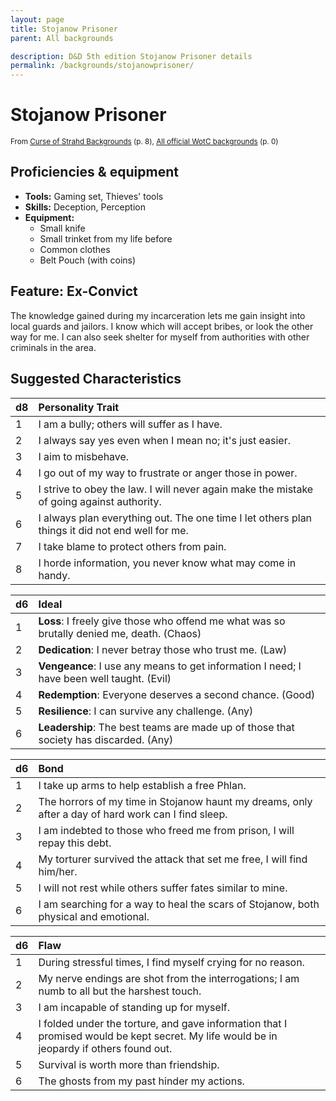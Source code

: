 ```yaml
---
layout: page
title: Stojanow Prisoner
parent: All backgrounds

description: D&D 5th edition Stojanow Prisoner details
permalink: /backgrounds/stojanowprisoner/
---
```

# Stojanow Prisoner

<small>From <a target="_blank" href="https://dndadventurersleague.org/wp-content/uploads/2016/06/Curse-of-Strahd-Backgrounds-v1.1.pdf">Curse of Strahd Backgrounds</a> (p. 8), <a target="_blank" href="https://flapkan.com/faq#What-is-the-source-All-official-WotC-backgrounds-and-how-does-it-work">All official WotC backgrounds</a> (p. 0)</small>


## Proficiencies & equipment

- **Tools:** Gaming set, Thieves' tools
- **Skills:** Deception, Perception
- **Equipment:** 
  - Small knife
  - Small trinket from my life before
  - Common clothes
  - Belt Pouch (with coins)

## Feature: Ex-Convict


The knowledge gained during my incarceration lets me gain insight into local guards and jailors. I know which will accept bribes, or look the other way for me. I can also seek shelter for myself from authorities with other criminals in the area.

## Suggested Characteristics


| d8 | Personality Trait |
|:----------------------------|:------------------|
| 1 | I am a bully; others will suffer as I have. |
| 2 | I always say yes even when I mean no; it's just easier. |
| 3 | I aim to misbehave. |
| 4 | I go out of my way to frustrate or anger those in power. |
| 5 | I strive to obey the law. I will never again make the mistake of going against authority. |
| 6 | I always plan everything out. The one time I let others plan things it did not end well for me. |
| 7 | I take blame to protect others from pain. |
| 8 | I horde information, you never know what may come in handy. |

| d6 | Ideal |
|:----------------------------|:------|
| 1 | **Loss**: I freely give those who offend me what was so brutally denied me, death. (Chaos) |
| 2 | **Dedication**: I never betray those who trust me. (Law) |
| 3 | **Vengeance**: I use any means to get information I need; I have been well taught. (Evil) |
| 4 | **Redemption**: Everyone deserves a second chance. (Good) |
| 5 | **Resilience**: I can survive any challenge. (Any) |
| 6 | **Leadership**: The best teams are made up of those that society has discarded. (Any) |

| d6 | Bond |
|:----------------------------|:------------------|
| 1 | I take up arms to help establish a free Phlan. |
| 2 | The horrors of my time in Stojanow haunt my dreams, only after a day of hard work can I find sleep. |
| 3 | I am indebted to those who freed me from prison, I will repay this debt. |
| 4 | My torturer survived the attack that set me free, I will find him/her. |
| 5 | I will not rest while others suffer fates similar to mine. |
| 6 | I am searching for a way to heal the scars of Stojanow, both physical and emotional. |

| d6 | Flaw |
|:----------------------------|:------------------|
| 1 | During stressful times, I find myself crying for no reason. |
| 2 | My nerve endings are shot from the interrogations; I am numb to all but the harshest touch. |
| 3 | I am incapable of standing up for myself. |
| 4 | I folded under the torture, and gave information that I promised would be kept secret. My life would be in jeopardy if others found out. |
| 5 | Survival is worth more than friendship. |
| 6 | The ghosts from my past hinder my actions. |